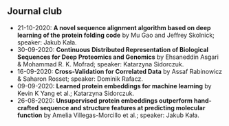 ## Journal club

 - 21-10-2020: **A novel sequence alignment algorithm based on deep learning of the protein folding code** by Mu Gao and Jeffrey Skolnick; speaker: Jakub Kała.
 - 30-09-2020: **Continuous Distributed Representation of Biological Sequences for Deep Proteomics and Genomics** by Ehsaneddin Asgari & Mohammad R. K. Mofrad; speaker: Katarzyna Sidorczuk.
 - 16-09-2020: **Cross-Validation for Correlated Data** by Assaf Rabinowicz & Saharon Rosset; speaker: Dominik Rafacz.
 - 09-09-2020: **Learned protein embeddings for machine learning** by Kevin K Yang et al.; Katarzyna Sidorczuk.
 - 26-08-2020: **Unsupervised protein embeddings outperform hand-crafted sequence and structure features at predicting molecular function** by Amelia Villegas-Morcillo et al.; speaker: Jakub Kała.
